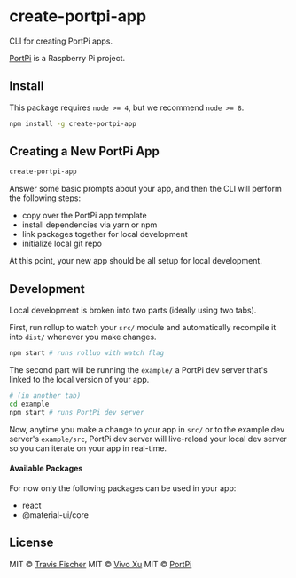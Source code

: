 # create-portpi-app

CLI for creating PortPi apps.

[PortPi](https://www.portpi.com) is a Raspberry Pi project.

## Install

This package requires `node >= 4`, but we recommend `node >= 8`.

```bash
npm install -g create-portpi-app
```

## Creating a New PortPi App

```bash
create-portpi-app
```

Answer some basic prompts about your app, and then the CLI will perform the following steps:
- copy over the PortPi app template
- install dependencies via yarn or npm
- link packages together for local development
- initialize local git repo

At this point, your new app should be all setup for local development.

## Development

Local development is broken into two parts (ideally using two tabs).

First, run rollup to watch your `src/` module and automatically recompile it into `dist/` whenever you make changes.

```bash
npm start # runs rollup with watch flag
```

The second part will be running the `example/` a PortPi dev server that's linked to the local version of your app.

```bash
# (in another tab)
cd example
npm start # runs PortPi dev server
```

Now, anytime you make a change to your app in `src/` or to the example dev server's `example/src`, PortPi dev server will live-reload your local dev server so you can iterate on your app in real-time.

#### Available Packages

For now only the following packages can be used in your app:

* react
* @material-ui/core

## License

MIT © [Travis Fischer](https://github.com/transitive-bullshit)
MIT © [Vivo Xu](https://github.com/hivivo)
MIT © [PortPi](https://github.com/portpi)
